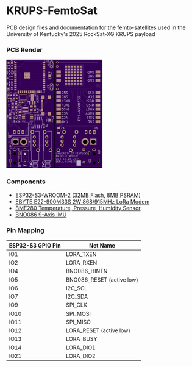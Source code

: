 # KRUPS-FemtoSat
PCB design files and documentation for the femto-satellites used in the University of Kentucky's 2025 RockSat-XG KRUPS payload

### PCB Render
<img src="Documentation/pcbtop.png" width="25%"><img src="Documentation/pcbbottom.png" width="25%">

### Components
- [ESP32-S3-WROOM-2 (32MB Flash, 8MB PSRAM)](https://www.espressif.com/sites/default/files/documentation/esp32-s3-wroom-2_datasheet_en.pdf)
- [EBYTE E22-900M33S 2W 868/915MHz LoRa Modem](https://www.cdebyte.com/pdf-down.aspx?id=2954)
- [BME280 Temperature, Pressure, Humidity Sensor](https://www.bosch-sensortec.com/media/boschsensortec/downloads/datasheets/bst-bme280-ds002.pdf)
- [BNO086 9-Axis IMU](https://www.mouser.com/datasheet/2/1480/BNO080_085_Datasheet-3196201.pdf)

### Pin Mapping
| ESP32-S3 GPIO Pin | Net Name |
| --- | --- |
| IO1 | LORA_TXEN |
| IO2 | LORA_RXEN |
| IO4 | BNO086_HINTN |
| IO5 | BNO086_RESET (active low)|
| IO6 | I2C_SCL |
| IO7 | I2C_SDA |
| IO9 | SPI_CLK |
| IO10 | SPI_MOSI |
| IO11 | SPI_MISO |
| IO12 | LORA_RESET (active low)|
| IO13 | LORA_BUSY |
| IO14 | LORA_DIO1 |
| IO21 | LORA_DIO2 |
